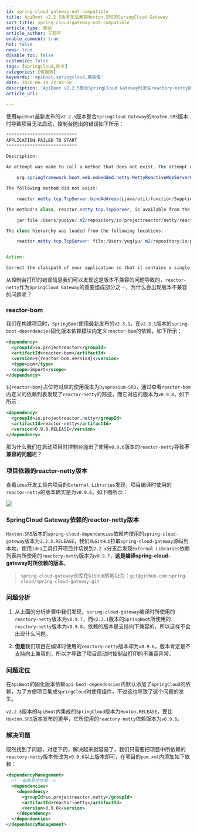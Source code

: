 ```yaml
---
id: spring-cloud-gateway-not-compatible
title: ApiBoot v2.2.5版本无法兼容Hoxton.SR5的SpringCloud Gateway
sort_title: spring-cloud-gateway-not-compatible
article_type: 原创
article_author: 于起宇
enable_comment: true
hot: false
news: true
disable_toc: false
customize: false
tags: [SpringCloud,网关]
categories: [微服务]
keywords: 'apiboot,springcloud,兼容性'
date: 2020-06-19 22:04:58
description: 'ApiBoot v2.2.5整合SpringCloud Gateway时发生reactory-netty版本兼容性问题.'
article_url:

---
```


使用`ApiBoot`最新发布的`v2.2.5`版本整合`SpringCloud Gateway`的`Hoxton.SR5`版本时导致项目无法启动，控制台抛出的错误如下所示：
<!--more-->
```java
***************************
APPLICATION FAILED TO START
***************************

Description:

An attempt was made to call a method that does not exist. The attempt was made from the following location:

    org.springframework.boot.web.embedded.netty.NettyReactiveWebServerFactory.lambda$createHttpServer$0(NettyReactiveWebServerFactory.java:158)

The following method did not exist:

    reactor.netty.tcp.TcpServer.bindAddress(Ljava/util/function/Supplier;)Lreactor/netty/tcp/TcpServer;

The method's class, reactor.netty.tcp.TcpServer, is available from the following locations:

    jar:file:/Users/yuqiyu/.m2/repository/io/projectreactor/netty/reactor-netty/0.9.6.RELEASE/reactor-netty-0.9.6.RELEASE.jar!/reactor/netty/tcp/TcpServer.class

The class hierarchy was loaded from the following locations:

    reactor.netty.tcp.TcpServer: file:/Users/yuqiyu/.m2/repository/io/projectreactor/netty/reactor-netty/0.9.6.RELEASE/reactor-netty-0.9.6.RELEASE.jar


Action:

Correct the classpath of your application so that it contains a single, compatible version of reactor.netty.tcp.TcpServer
```

从控制台打印的错误信息我们可以发现这是版本不兼容的问题导致的，`reactor-netty`作为`SpringCloud Gateway`的重要组成部分之一，为什么会出现版本不兼容的问题呢？

### reactor-bom

我们在构建项目时，`SpringBoot`使用最新发布的`v2.3.1`，在`v2.3.1`版本的`spring-boot-dependencies`固化版本依赖模块内定义`reactor-bom`的依赖，如下所示：

```xml
<dependency>
  <groupId>io.projectreactor</groupId>
  <artifactId>reactor-bom</artifactId>
  <version>${reactor-bom.version}</version>
  <type>pom</type>
  <scope>import</scope>
</dependency>
```

`${reactor-bom}`占位符对应的使用版本为`Dysprosium-SR8`，通过查看`reactor-bom`内定义的依赖列表发现了`reactor-netty`的踪迹，而它对应的版本为`v0.9.8`，如下所示：

```xml
<dependency>
  <groupId>io.projectreactor.netty</groupId>
  <artifactId>reactor-netty</artifactId>
  <version>0.9.8.RELEASE</version>
</dependency>
```



那为什么我们在启动项目时控制台抛出了使用`v0.9.6`版本的`reactor-netty`导致**不兼容的问题**呢？

### 项目依赖的reactor-netty版本	

查看`idea`开发工具内项目的`External Libraries`发现，项目编译时使用的`reactor-netty`的版本确实是为`v0.9.6`，如下图所示：

![](https://blog.minbox.org/images/post/spring-cloud-gateway-not-compatible-1.png)



### SpringCloud Gateway依赖的reactor-netty版本

`Hoxton.SR5`版本的`spring-cloud-dependencies`依赖内使用的`spring-cloud-gateway`版本为`2.2.3.RELEASE`，我们从`GitHub`拉取`spring-cloud-gateway`源码到本地，使用`idea`工具打开项目并切换到`2.2.x`分支后发现`External Libraries`依赖列表内所使用的`reactory-netty`版本为`v0.9.7`，**这是编译spring-cloud-gateway时所依赖的版本**。

> `spring-cloud-gateway`仓库在`GitHub`的地址为：`git@github.com:spring-cloud/spring-cloud-gateway.git`



### 问题分析

1. 从上面的分析步骤中我们发现，`spring-cloud-gateway`编译时所使用的`reactory-netty`版本为`v0.9.7`，而`v2.3.1`版本的`SpringBoot`所使用的`reactory-netty`版本为`v0.9.8`，依赖的版本是支持向下兼容的，所以这样不会出现什么问题。

2. **但是**我们项目在编译时使用的`reactory-netty`版本却为`v0.9.6`，版本肯定是不支持向上兼容的，所以才导致了项目启动时控制台打印的不兼容异常。



### 问题定位

在`ApiBoot`的固化版本依赖`api-boot-dependencies`内默认添加了`SpringCloud`的依赖，为了方便项目集成`SpringCloud`时使用组件，不过这也导致了这个问题的发生。

`v2.2.5`版本的`ApiBoot`内集成的`SpringCloud`版本为`Hoxton.RELEASE`，要比`Hoxton.SR5`版本发布的更早，它所使用的`reactory-netty`依赖版本为`v0.9.6`。

### 解决问题

既然找到了问题，对症下药，解决起来就容易了，我们只需要把项目中所依赖的`reactory-netty`版本修改为`v0.9.6`以上版本即可，在项目的`pom.xml`内添加如下依赖：

```xml
<dependencyManagement>
  <!--省略其他依赖-->
  <dependencies>
    <dependency>
      <groupId>io.projectreactor.netty</groupId>
      <artifactId>reactor-netty</artifactId>
      <version>0.9.8</version>
    </dependency>
  </dependencies>
</dependencyManagement>
```

